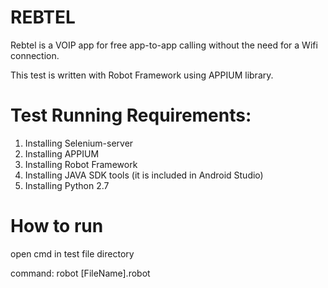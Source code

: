 # REBTEL
Rebtel is a VOIP app for free app-to-app calling without the need for a Wifi connection.

This test is written with Robot Framework using APPIUM library. 

# Test Running Requirements: 
1. Installing Selenium-server 
2. Installing APPIUM 
3. Installing Robot Framework 
4. Installing JAVA SDK tools (it is included in Android Studio) 
5. Installing Python 2.7 

# How to run
open cmd in test file directory

command: robot [FileName].robot 
